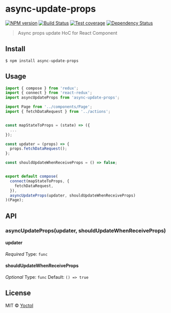 # async-update-props

[![NPM version][npm-image]][npm-url]
[![Build Status][travis-image]][travis-url]
[![Test coverage][coveralls-image]][coveralls-url]
[![Dependency Status][david_img]][david_site]

> Async props update HoC for React Component


## Install

```
$ npm install async-update-props
```


## Usage

```js
import { compose } from 'redux';
import { connect } from 'react-redux';
import asyncUpdateProps from 'async-update-props';

import Page from '../components/Page';
import { fetchDataRequest } from '../actions';


const mapStateToProps = (state) => ({
  ...
});

const updater = (props) => {
  props.fetchDataRequest();
};

const shouldUpdateWhenReceiveProps = () => false;


export default compose(
  connect(mapStateToProps, {
    fetchDataRequest,
  }),
  asyncUpdateProps(updater, shouldUpdateWhenReceiveProps)
)(Page);
```


## API

### asyncUpdateProps(updater, shouldUpdateWhenReceiveProps)

#### updater

*Required*
Type: `func`


#### shouldUpdateWhenReceiveProps

*Optional*
Type: `func`
Default: `() => true`


## License

MIT © [Yoctol](https://github.com/Yoctol/async-update-props)

[npm-image]: https://badge.fury.io/js/async-update-props.svg
[npm-url]: https://npmjs.org/package/async-update-props
[travis-image]: https://travis-ci.org/Yoctol/async-update-props.svg
[travis-url]: https://travis-ci.org/Yoctol/async-update-props
[coveralls-image]: https://coveralls.io/repos/Yoctol/async-update-props/badge.svg?branch=master&service=github
[coveralls-url]: https://coveralls.io/r/Yoctol/async-update-props?branch=master
[david_img]: https://david-dm.org/Yoctol/async-update-props.svg
[david_site]: https://david-dm.org/Yoctol/async-update-props

